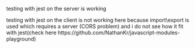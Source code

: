 <p>testing with jest on the server is working</p>
<p>testing with jest on the client is not working here because import\export is used which requires a server (CORS problem) and i do not see how it fit with jest(check here https://github.com/NathanKr/javascript-modules-playground)</p>